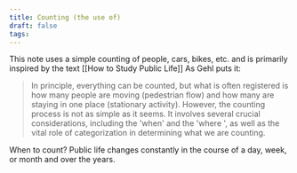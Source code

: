 ```yaml
---
title: Counting (the use of)
draft: false
tags:
---
```

 This note uses a simple counting of people, cars, bikes, etc. and is primarily inspired by the text [[How to Study Public Life]] 
 As Gehl puts it:
 >In principle, everything can be counted, but what is often registered is how many people are moving (pedestrian flow) and how many are staying in one place (stationary activity).
However, the counting process is not as simple as it seems. It involves several crucial considerations, including the 'when' and the 'where ', as well as the vital role of categorization in determining what we are counting. 
	
When to count?
Public life changes constantly in the course of a day, week, or month and over the years. 



